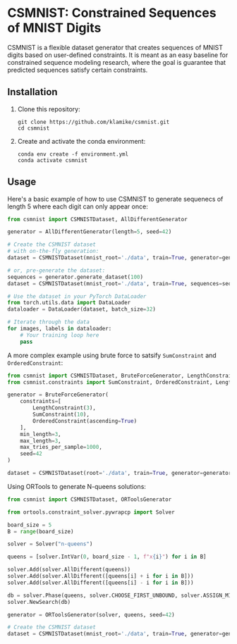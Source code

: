 # CSMNIST: Constrained Sequences of MNIST Digits
CSMNIST is a flexible dataset generator that creates sequences of MNIST digits
based on user-defined constraints. It is meant as an easy baseline for
constrained sequence modeling research, where the goal is guarantee that
predicted sequences satisfy certain constraints.

## Installation
1. Clone this repository:
   ```
   git clone https://github.com/klamike/csmnist.git
   cd csmnist
   ```

2. Create and activate the conda environment:
   ```
   conda env create -f environment.yml
   conda activate csmnist
   ```


## Usage

Here's a basic example of how to use CSMNIST to generate sequenecs of length 5 
where each digit can only appear once:

```python
from csmnist import CSMNISTDataset, AllDifferentGenerator

generator = AllDifferentGenerator(length=5, seed=42)

# Create the CSMNIST dataset
# with on-the-fly generation:
dataset = CSMNISTDataset(mnist_root='./data', train=True, generator=generator)

# or, pre-generate the dataset:
sequences = generator.generate_dataset(100)
dataset = CSMNISTDataset(mnist_root='./data', train=True, sequences=sequences)

# Use the dataset in your PyTorch DataLoader
from torch.utils.data import DataLoader
dataloader = DataLoader(dataset, batch_size=32)

# Iterate through the data
for images, labels in dataloader:
    # Your training loop here
    pass
```

A more complex example using brute force to satsify `SumConstraint` and `OrderedConstraint`:

```python
from csmnist import CSMNISTDataset, BruteForceGenerator, LengthConstraint
from csmnist.constraints import SumConstraint, OrderedConstraint, LengthConstraint

generator = BruteForceGenerator(
    constraints=[
        LengthConstraint(3),
        SumConstraint(10),
        OrderedConstraint(ascending=True)
    ],
    min_length=3,
    max_length=3,
    max_tries_per_sample=1000,
    seed=42
)

dataset = CSMNISTDataset(root='./data', train=True, generator=generator)
```


Using ORTools to generate N-queens solutions:

```python
from csmnist import CSMNISTDataset, ORToolsGenerator

from ortools.constraint_solver.pywrapcp import Solver

board_size = 5
B = range(board_size)

solver = Solver("n-queens")

queens = [solver.IntVar(0, board_size - 1, f"x{i}") for i in B]

solver.Add(solver.AllDifferent(queens))
solver.Add(solver.AllDifferent([queens[i] + i for i in B]))
solver.Add(solver.AllDifferent([queens[i] - i for i in B]))

db = solver.Phase(queens, solver.CHOOSE_FIRST_UNBOUND, solver.ASSIGN_MIN_VALUE)
solver.NewSearch(db)

generator = ORToolsGenerator(solver, queens, seed=42)

# Create the CSMNIST dataset
dataset = CSMNISTDataset(mnist_root='./data', train=True, generator=generator)
```
